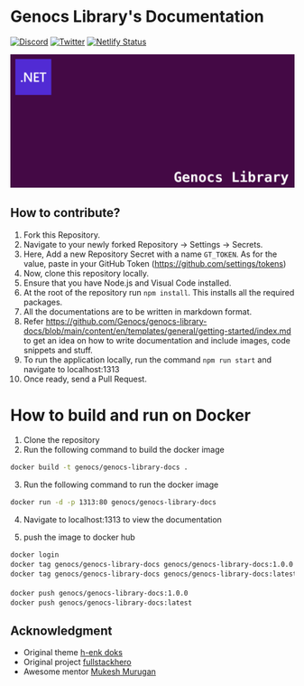 # Genocs Library's Documentation

[![Discord](https://img.shields.io/discord/1106846706512953385?color=%237289da&label=Discord&logo=discord&logoColor=%237289da&style=flat-square)](https://discord.com/invite/fWwArnkV)
[![Twitter](https://img.shields.io/twitter/follow/genocs?color=1DA1F2&label=Twitter&logo=Twitter&style=flat-square)](https://twitter.com/genocs)
[![Netlify Status](https://api.netlify.com/api/v1/badges/6dbb93bc-ad39-4fda-849a-e542abdcfa7c/deploy-status)](https://app.netlify.com/sites/genocs-blog/deploys)

<p align="center">
    <img src="genocs-library-logo.png" alt="icon">
</p>

## How to contribute?

1. Fork this Repository.
2. Navigate to your newly forked Repository -> Settings -> Secrets.
3. Here, Add a new Repository Secret with a name `GT_TOKEN`. As for the value, paste in your GitHub Token (https://github.com/settings/tokens)
4. Now, clone this repository locally.
5. Ensure that you have Node.js and Visual Code installed.
6. At the root of the repository run `npm install`. This installs all the required packages.
7. All the documentations are to be written in markdown format.
8. Refer https://github.com/Genocs/genocs-library-docs/blob/main/content/en/templates/general/getting-started/index.md to get an idea on how to write documentation and include images, code snippets and stuff.
9. To run the application locally, run the command `npm run start` and navigate to localhost:1313
10. Once ready, send a Pull Request.


# How to build and run on Docker

1. Clone the repository
2. Run the following command to build the docker image
```bash
docker build -t genocs/genocs-library-docs .
```
3. Run the following command to run the docker image
```bash
docker run -d -p 1313:80 genocs/genocs-library-docs
```
4. Navigate to localhost:1313 to view the documentation

5. push the image to docker hub
```bash
docker login
docker tag genocs/genocs-library-docs genocs/genocs-library-docs:1.0.0
docker tag genocs/genocs-library-docs genocs/genocs-library-docs:latest

docker push genocs/genocs-library-docs:1.0.0
docker push genocs/genocs-library-docs:latest
```



## Acknowledgment

- Original theme [h-enk doks](https://github.com/h-enk/doks)
- Original project [fullstackhero](https://github.com/fullstackhero)
- Awesome mentor [Mukesh Murugan](https://github.com/iammukeshm)